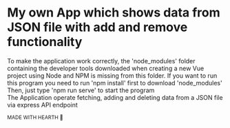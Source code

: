 # My own App which shows data from JSON file with add and remove functionality
To make the application work correctly, the 'node_modules' folder containing the 
developer tools downloaded when creating a new Vue project using Node and 
NPM is missing from this folder. If you want to run this program you need to run 'npm install' first to download 'node_modules'<br>
Then, just type 'npm run serve' to start the program<br>
The Application operate fetching, adding and deleting data from a JSON file via express API endpoint 

<sub>MADE WITH HEARTH 🖤</sub>
